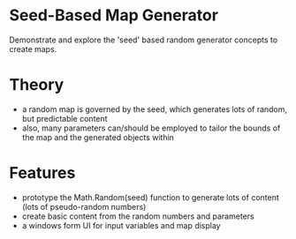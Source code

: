 # Seed-Based Map Generator

Demonstrate and explore the 'seed' based random generator concepts to create maps.

# Theory
- a random map is governed by the seed, which generates lots of random, but predictable content
- also, many parameters can/should be employed to tailor the bounds of the map and the generated objects within

# Features
- prototype the Math.Random(seed) function to generate lots of content (lots of pseudo-random numbers)
- create basic content from the random numbers and parameters
- a windows form UI for input variables and map display


